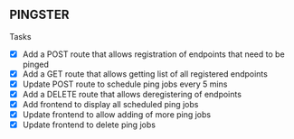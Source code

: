 ## PINGSTER

Tasks

- [x] Add a POST route that allows registration of endpoints that need to be pinged
- [x] Add a GET route that allows getting list of all registered endpoints
- [x] Update POST route to schedule ping jobs every 5 mins
- [x] Add a DELETE route that allows deregistering of endpoints
- [X] Add frontend to display all scheduled ping jobs
- [X] Update frontend to allow adding of more ping jobs
- [X] Update frontend to delete ping jobs
